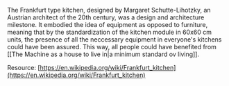 ---
---

The Frankfurt type kitchen, designed by Margaret Schutte-Lihotzky, an Austrian architect of the 20th century, was a design and architecture milestone. It embodied the idea of equipment as opposed to furniture, meaning that by the standardization of the kitchen module in 60x60 cm units, the presence of all the neccessary equipment in everyone's kitchens could have been assured. This way, all people could have benefited from [[The Machine as a house to live in|a minimum standard ov living]].

Resource: [https://en.wikipedia.org/wiki/Frankfurt_kitchen](https://en.wikipedia.org/wiki/Frankfurt_kitchen)